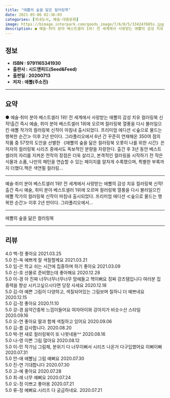 ```yaml
---
title: "애뽈의 숲을 닮은 컬러링북"
date: 2021-05-06 02:36:03
categories: [국내도서, 예술-대중문화]
image: https://bimage.interpark.com/goods_image/7/6/0/5/334247605s.jpg
description: ● 예술·취미 분야 베스트셀러 1위! 전 세계에서 사랑받는 애뽈의 감성 치유 컬러링북 신작!출간 즉시 예술, 취미 분야 베스트셀러 1위에 오르며 컬러링북 열풍을 다시 불러일으킨 애뽈 작가의 컬러링북 신작이 마침내 출시되었다. 프리미엄 에디션 ≪숲으로 물드는 행복한 순간≫ 이후 2년 만
---
```


## **정보**

- **ISBN : 9791165341930**
- **출판사 : 시드앤피드(Seed&Feed)**
- **출판일 : 20200713**
- **저자 : 애뽈(주소진)**

------



## **요약**

●  예술·취미 분야 베스트셀러 1위! 전 세계에서 사랑받는 애뽈의 감성 치유 컬러링북 신작!출간 즉시 예술, 취미 분야 베스트셀러 1위에 오르며 컬러링북 열풍을 다시 불러일으킨 애뽈 작가의 컬러링북 신작이 마침내 출시되었다. 프리미엄 에디션 ≪숲으로 물드는 행복한 순간≫ 이후 2년 만이다. 그라폴리오에서 6년 간 꾸준히 연재해온 350여 점의 작품 중 57컷의 도안을 선별한 《애뽈의 숲을 닮은 컬러링북 오롯이 나를 위한 시간》은 저자의 컬러링북 시리즈 중에서도 독보적인 분량을 자랑한다. 출간 후 3년 동안 베스트셀러의 자리를 지켜온 전작의 장점은 더욱 살리고, 본격적인 컬러링을 시작하기 전 작은 식물과 소품, 나만의 패턴을 연습할 수 있는 페이지를 알차게 수록했으며, 특별한 부록까지 더했다.책은 색연필 컬러링...

------

예술·취미 분야 베스트셀러 1위!
전 세계에서 사랑받는 애뽈의 감성 치유 컬러링북 신작!출간 즉시 예술, 취미 분야 베스트셀러 1위에 오르며 컬러링북 열풍을 다시 불러일으킨 애뽈 작가의 컬러링북 신작이 마침내 출시되었다. 프리미엄 에디션 ≪숲으로 물드는 행복한 순간≫ 이후 2년 만이다. 그라폴리오에서... 

------


애뽈의 숲을 닮은 컬러링북 

------


## **리뷰** 

4.0 백-정 좋아요 2021.03.25 <br/>5.0 진-옥 예쁘게 잘 색칠할께요 2021.03.21 <br/>5.0 임-은 학교 쉬는 시간에 집중하며 하기 좋아요 2021.03.09 <br/>5.0 신-호 선물로 준비했는데 좋아해요 2020.12.28 <br/>5.0 이-경 아 진짜 너무너무너무너무 맘에들고 핵이뻐요 징짜 강츠템입니다 여러분 집중력을 향상 시키고싶으시다면 당장 사세요 2020.12.18 <br/>5.0 김-아 예쁜 그림이 다양하고, 색칠되어있는 그림보며 
칠하니 더 예쁘네요 2020.12.15 <br/>5.0 김-정 좋아요 2020.11.10 <br/>5.0 강-경 음약간중복 느낌이들어요 여자아이와 강아지가  비슷ㅇ산 스타일 2020.09.16 <br/>5.0 오-연 좋아요 딸과 함께 색칠하고 있어요 2020.09.06 <br/>5.0 김-름 감사합니다.  2020.08.20 <br/>5.0 박-현 새로 컬러링북이 또  나왓네용^^   2020.08.16 <br/>5.0 나-영 이쁜 그림 많아요 2020.08.12 <br/>5.0 이-민 작가님 그림체, 분위기 다 너무이뻐서 시리즈 나온거 다구입했어요 이뻐이뻐 2020.07.31 <br/>5.0 안-애 애뽈님 그림 예뻐요 2020.07.30 <br/>5.0 진-연 기대합니다 2020.07.30 <br/>5.0 고-예 좋아요 2020.07.28 <br/>5.0 최-례 너무 예뻐요 2020.07.24 <br/>5.0 오-정 이쁘고 좋아용 2020.07.21 <br/>5.0 류-정 예뻐요.시리즈 다 궁금하네요. 2020.07.21 <br/>